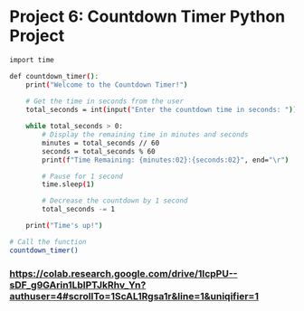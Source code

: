 # Project 6: Countdown Timer Python Project

```bash
import time

def countdown_timer():
    print("Welcome to the Countdown Timer!")
    
    # Get the time in seconds from the user
    total_seconds = int(input("Enter the countdown time in seconds: "))

    while total_seconds > 0:
        # Display the remaining time in minutes and seconds
        minutes = total_seconds // 60
        seconds = total_seconds % 60
        print(f"Time Remaining: {minutes:02}:{seconds:02}", end="\r")

        # Pause for 1 second
        time.sleep(1)

        # Decrease the countdown by 1 second
        total_seconds -= 1

    print("Time's up!")

# Call the function
countdown_timer()
```
### https://colab.research.google.com/drive/1IcpPU--sDF_g9GArin1LblPTJkRhv_Yn?authuser=4#scrollTo=1ScAL1Rgsa1r&line=1&uniqifier=1

